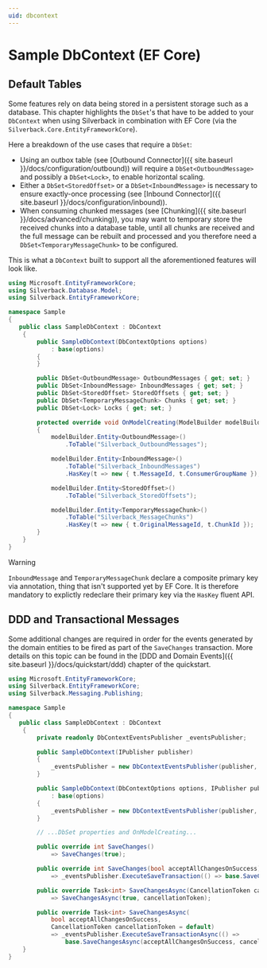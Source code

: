 ```yaml
---
uid: dbcontext
---
```


# Sample DbContext (EF Core)

## Default Tables

Some features rely on data being stored in a persistent storage such as a database. This chapter highlights the `DbSet`'s that have to be added to your `DbContext` when using Silverback in combination with EF Core (via the `Silverback.Core.EntityFrameworkCore`).

Here a breakdown of the use cases that require a `DbSet`:
* Using an outbox table (see [Outbound Connector]({{ site.baseurl }}/docs/configuration/outbound)) will require a `DbSet<OutboundMessage>` and possibly a `DbSet<Lock>`, to enable horizontal scaling.
* Either a `DbSet<StoredOffset>` or a `DbSet<InboundMessage>` is necessary to ensure exactly-once processing (see [Inbound Connector]({{ site.baseurl }}/docs/configuration/inbound)).
* When consuming chunked messages (see [Chunking]({{ site.baseurl }}/docs/advanced/chunking)), you may want to temporary store the received chunks into a database table, until all chunks are received and the full message can be rebuilt and processed and you therefore need a `DbSet<TemporaryMessageChunk>` to be configured.

This is what a `DbContext` built to support all the aforementioned features will look like.

```csharp
using Microsoft.EntityFrameworkCore;
using Silverback.Database.Model;
using Silverback.EntityFrameworkCore;

namespace Sample
{
   public class SampleDbContext : DbContext
    {
        public SampleDbContext(DbContextOptions options)
            : base(options)
        {
        }

        public DbSet<OutboundMessage> OutboundMessages { get; set; }
        public DbSet<InboundMessage> InboundMessages { get; set; }
        public DbSet<StoredOffset> StoredOffsets { get; set; }
        public DbSet<TemporaryMessageChunk> Chunks { get; set; }
        public DbSet<Lock> Locks { get; set; }

        protected override void OnModelCreating(ModelBuilder modelBuilder)
        {
            modelBuilder.Entity<OutboundMessage>()
                .ToTable("Silverback_OutboundMessages");

            modelBuilder.Entity<InboundMessage>()
                .ToTable("Silverback_InboundMessages")
                .HasKey(t => new { t.MessageId, t.ConsumerGroupName });

            modelBuilder.Entity<StoredOffset>()
                .ToTable("Silverback_StoredOffsets");

            modelBuilder.Entity<TemporaryMessageChunk>()
                .ToTable("Silverback_MessageChunks")
                .HasKey(t => new { t.OriginalMessageId, t.ChunkId });
        }
    }
}
```

> [!Warning]
> `InboundMessage` and `TemporaryMessageChunk` declare a composite primary key via annotation, thing that isn't supported yet by EF Core. It is therefore mandatory to explictly redeclare their primary key via the `HasKey` fluent API.

## DDD and Transactional Messages

Some additional changes are required in order for the events generated by the domain entities to be fired as part of the `SaveChanges` transaction. More details on this topic can be found in the [DDD and Domain Events]({{ site.baseurl }}/docs/quickstart/ddd) chapter of the quickstart.

```csharp
using Microsoft.EntityFrameworkCore;
using Silverback.EntityFrameworkCore;
using Silverback.Messaging.Publishing;

namespace Sample
{
   public class SampleDbContext : DbContext
    {
        private readonly DbContextEventsPublisher _eventsPublisher;

        public SampleDbContext(IPublisher publisher)
        {
            _eventsPublisher = new DbContextEventsPublisher(publisher, this);
        }

        public SampleDbContext(DbContextOptions options, IPublisher publisher)
            : base(options)
        {
            _eventsPublisher = new DbContextEventsPublisher(publisher, this);
        }

        // ...DbSet properties and OnModelCreating...

        public override int SaveChanges()
            => SaveChanges(true);

        public override int SaveChanges(bool acceptAllChangesOnSuccess)
            => _eventsPublisher.ExecuteSaveTransaction(() => base.SaveChanges(acceptAllChangesOnSuccess));

        public override Task<int> SaveChangesAsync(CancellationToken cancellationToken = default)
            => SaveChangesAsync(true, cancellationToken);

        public override Task<int> SaveChangesAsync(
            bool acceptAllChangesOnSuccess,
            CancellationToken cancellationToken = default)
            => _eventsPublisher.ExecuteSaveTransactionAsync(() =>
                base.SaveChangesAsync(acceptAllChangesOnSuccess, cancellationToken));
    }
}
```